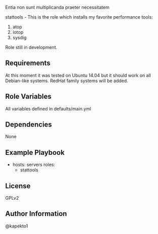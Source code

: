 Entia non sunt multiplicanda praeter necessitatem

stattools - This is the role which installs my favorite performance tools:

1. atop
2. iotop
3. sysdig

Role still in development.

Requirements
------------
At this moment it was tested on Ubuntu 14.04 but it should work on all Debian-like systems.
RedHat family systems will be added.

Role Variables
--------------
All variables defined in defaults/main.yml

Dependencies
------------
None

Example Playbook
----------------
- hosts: servers
  roles:
    - stattools


License
-------
GPLv2

Author Information
------------------
@kapekto1
